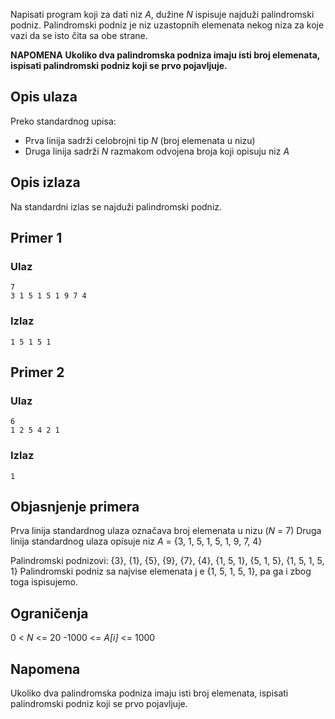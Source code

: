 Napisati program koji za dati niz *A*, dužine *N* ispisuje najduži palindromski podniz.
Palindromski podniz je niz uzastopnih elemenata nekog niza za koje vazi da se isto čita sa obe strane.

**NAPOMENA**
**Ukoliko dva palindromska podniza imaju isti broj elemenata, ispisati palindromski podniz koji se prvo pojavljuje.**

## Opis ulaza

Preko standardnog upisa:
- Prva linija sadrži celobrojni tip *N* (broj elemenata u nizu)
- Druga linija sadrži *N* razmakom odvojena broja koji opisuju niz *A*

## Opis izlaza

Na standardni izlas se najduži palindromski podniz.

## Primer 1

### Ulaz

~~~
7
3 1 5 1 5 1 9 7 4
~~~

### Izlaz

~~~
1 5 1 5 1
~~~

## Primer 2

### Ulaz

~~~
6
1 2 5 4 2 1
~~~

### Izlaz

~~~
1
~~~

## Objasnjenje primera
Prva linija standardnog ulaza označava broj elemenata u nizu (*N* = 7)
Druga linija standardnog ulaza opisuje niz *A* = {3, 1, 5, 1, 5, 1, 9, 7, 4}

Palindromski podnizovi:
{3}, {1}, {5}, {9}, {7}, {4}, {1, 5, 1}, {5, 1, 5}, {1, 5, 1, 5, 1}
Palindromski podniz sa najvise elemenata j e {1, 5, 1, 5, 1}, pa ga i zbog toga ispisujemo.
## Ograničenja
0 < *N* <= 20
-1000 <= *A[i]* <= 1000
## Napomena
Ukoliko dva palindromska podniza imaju isti broj elemenata, ispisati palindromski podniz koji se prvo pojavljuje.